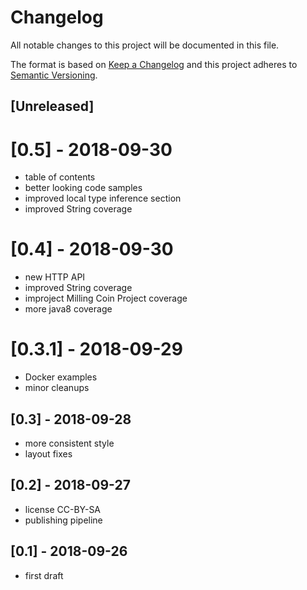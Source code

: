 # Changelog
All notable changes to this project will be documented in this file.

The format is based on [Keep a Changelog](http://keepachangelog.com/en/1.0.0/)
and this project adheres to [Semantic Versioning](http://semver.org/spec/v2.0.0.html).

## [Unreleased]

# [0.5] - 2018-09-30
- table of contents
- better looking code samples
- improved local type inference section
- improved String coverage

# [0.4] - 2018-09-30
- new HTTP API
- improved String coverage
- improject Milling Coin Project coverage
- more java8 coverage

# [0.3.1] - 2018-09-29
- Docker examples
- minor cleanups

## [0.3] - 2018-09-28
- more consistent style
- layout fixes

## [0.2] - 2018-09-27
- license CC-BY-SA
- publishing pipeline

## [0.1] - 2018-09-26
- first draft
